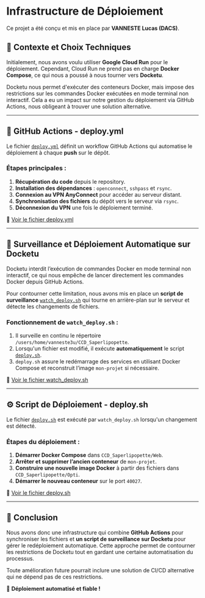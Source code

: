 # Infrastructure de Déploiement

Ce projet a été conçu et mis en place par **VANNESTE Lucas (DACS)**.

## 📌 Contexte et Choix Techniques

Initialement, nous avons voulu utiliser **Google Cloud Run** pour le déploiement. Cependant, Cloud Run ne prend pas en charge **Docker Compose**, ce qui nous a poussé à nous tourner vers **Docketu**.

Docketu nous permet d'exécuter des conteneurs Docker, mais impose des restrictions sur les commandes Docker exécutées en mode terminal non interactif. Cela a eu un impact sur notre gestion du déploiement via GitHub Actions, nous obligeant à trouver une solution alternative.

---

## 🚀 GitHub Actions - deploy.yml

Le fichier [`deploy.yml`](./deploy.yml) définit un workflow GitHub Actions qui automatise le déploiement à chaque **push** sur le dépôt.

### Étapes principales :
1. **Récupération du code** depuis le repository.
2. **Installation des dépendances** : `openconnect`, `sshpass` et `rsync`.
3. **Connexion au VPN AnyConnect** pour accéder au serveur distant.
4. **Synchronisation des fichiers** du dépôt vers le serveur via `rsync`.
5. **Déconnexion du VPN** une fois le déploiement terminé.

📄 [Voir le fichier deploy.yml](./deploy.yml)

---

## 📡 Surveillance et Déploiement Automatique sur Docketu

Docketu interdit l’exécution de commandes Docker en mode terminal non interactif, ce qui nous empêche de lancer directement les commandes Docker depuis GitHub Actions.

Pour contourner cette limitation, nous avons mis en place un **script de surveillance** [`watch_deploy.sh`](./watch_deploy.sh) qui tourne en arrière-plan sur le serveur et détecte les changements de fichiers.

### Fonctionnement de `watch_deploy.sh` :
1. Il surveille en continu le répertoire `/users/home/vanneste3u/CCD_Saperlipopette`.
2. Lorsqu'un fichier est modifié, il exécute **automatiquement** le script [`deploy.sh`](./deploy.sh).
3. `deploy.sh` assure le redémarrage des services en utilisant Docker Compose et reconstruit l’image `mon-projet` si nécessaire.

📄 [Voir le fichier watch_deploy.sh](./watch_deploy.sh)

---

## ⚙️ Script de Déploiement - deploy.sh

Le fichier [`deploy.sh`](./deploy.sh) est exécuté par `watch_deploy.sh` lorsqu'un changement est détecté.

### Étapes du déploiement :
1. **Démarrer Docker Compose** dans `CCD_Saperlipopette/Web`.
2. **Arrêter et supprimer l’ancien conteneur** de `mon-projet`.
3. **Construire une nouvelle image Docker** à partir des fichiers dans `CCD_Saperlipopette/Opti`.
4. **Démarrer le nouveau conteneur** sur le port `40027`.

📄 [Voir le fichier deploy.sh](./deploy.sh)

---

## 🎯 Conclusion

Nous avons donc une infrastructure qui combine **GitHub Actions** pour synchroniser les fichiers et **un script de surveillance sur Docketu** pour gérer le redéploiement automatique. Cette approche permet de contourner les restrictions de Docketu tout en gardant une certaine automatisation du processus.

Toute amélioration future pourrait inclure une solution de CI/CD alternative qui ne dépend pas de ces restrictions.

🚀 **Déploiement automatisé et fiable !**

